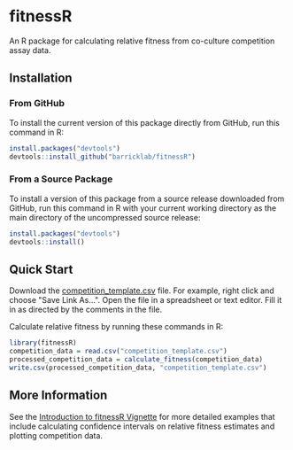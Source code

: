 # fitnessR
An R package for calculating relative fitness from co-culture competition assay data.


## Installation

### From GitHub

To install the current version of this package directly from GitHub, run this command in R:
```R
install.packages("devtools")
devtools::install_github("barricklab/fitnessR")
```

### From a Source Package

To install a version of this package from a source release downloaded from GitHub, run this 
command in R with your current working directory as the main directory of the uncompressed source release:

```R
install.packages("devtools")
devtools::install()
```

## Quick Start

Download the [competition_template.csv](https://raw.githubusercontent.com/barricklab/fitnessR/main/data-raw/competition_template.csv) file. For example, right click and choose "Save Link As...". Open the file in a spreadsheet or text editor. Fill it in as directed by the comments in the file.

Calculate relative fitness by running these commands in R:
```R
library(fitnessR)
competition_data = read.csv("competition_template.csv")
processed_competition_data = calculate_fitness(competition_data)
write.csv(processed_competition_data, "competition_template.csv")
```

## More Information

See the [Introduction to fitnessR Vignette](https://htmlpreview.github.io/?https://github.com/barricklab/fitnessR/blob/main/vignettes/introduction.html) for more detailed examples that include calculating confidence intervals on relative fitness estimates and plotting competition data.
